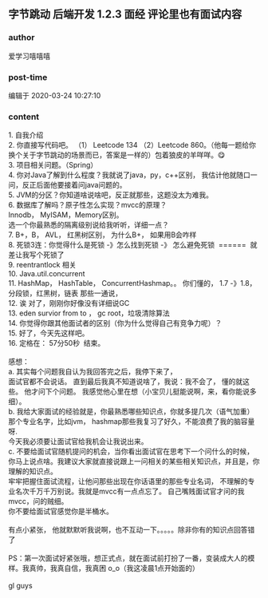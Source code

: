## 字节跳动 后端开发  1.2.3 面经 评论里也有面试内容
### author 
爱学习嘻嘻嘻
### post-time 

编辑于  2020-03-24 10:27:10
### content 
<div class="post-topic-des nc-post-content">
 <div>
  1. 自我介绍
 </div>
 <div>
  2. 你直接写代码吧。 （1） Leetcode 134 （2）Leetcode 860。（他每一题给你换个关于字节跳动的场景而已，答案是一样的）包着狼皮的羊咩咩。😋
 </div>
 <div>
  3. 项目相关问题。（Spring）
 </div>
 <div>
  4. 你对Java了解到什么程度？我就说了java，py，c++区别， 我估计他就随口一问，反正后面他要接着问java问题的。
 </div>
 <div>
  5. JVM的分区？你知道啥说啥吧，反正就那些，这题没太为难我。
 </div>
 <div>
  6. 数据库了解吗？原子性怎么实现？mvcc的原理？
 </div>
 <div>
  Innodb， MyISAM，Memory区别。
  <br/>
 </div>
 <div>
  选一个你最熟悉的隔离级别说给我听听，详细一点？
  <br/>
 </div>
 <div>
  7. B+，B， AVL， 红黑树区别， 为什么B+， 如果用B会咋样
 </div>
 <div>
  8. 死锁3连：你觉得什么是死锁 -》怎么找到死锁 -》 怎么避免死锁  ======  就差让我写个死锁了
 </div>
 <div>
  9. reentrantlock 相关
 </div>
 <div>
  10. Java.util.concurrent
 </div>
 <div>
  11. HashMap， HashTable， ConcurrentHashmap。。 你们懂的， 1.7 -》1.8， 分段锁，红黑树，链表 那些一通说，
 </div>
 <div>
  12. 诶 对了，刚刚你好像没有详细说GC
 </div>
 <div>
  13. eden survior from to ， gc root，垃圾清除算法
 </div>
 <div>
  14. 你觉得你跟其他面试者的区别（你为什么觉得自己有竞争力呢）？
 </div>
 <div>
  15. 好了，今天先这样吧。
 </div>
 <div>
  16. 定格在：
  <span>
   57分50秒  结束。
  </span>
 </div>
 <div>
  <br/>
 </div>
 <div>
  感想：
 </div>
 <div>
  a. 其实每个问题我自认为我回答完之后，我停下来了，
 </div>
 <div>
  面试官都不会说话。 直到最后我真不知道说啥了，我说：我不会了， 懂的就这些。 他才问下个问题。 我感觉他心里在想（小宝贝儿挺能说啊，来，看你能说多细）。
 </div>
 <div>
  b. 我给大家面试的经验就是，你最熟悉哪些知识点，你就多提几次（语气加重）那个专业名字，比如jvm， hashmap那些我复习了好久，不能浪费了我的脑容量呀.
 </div>
 <div>
  今天我必须要让面试官给我机会让我说出来。
  <br/>
 </div>
 <div>
  c. 不要给面试官随机提问的机会，当你看出面试官在思考下一个问什么的时候，你马上说点啥。我建议大家就直接说跟上一问相关的某些相关知识点，并且是，你理解的知识点。
 </div>
 <div>
  牢牢把握住面试流程，让他问那些出现在你话语里的那些专业名词， 不理解的专业名次千万千万别说。我就是mvcc有一点点忘了。 自己嘴贱面试官才问的我mvcc，问的贼细。
 </div>
 <div>
  你不要给面试官感觉你是半桶水。
 </div>
 <div>
  <br/>
 </div>
 <div>
  有点小紧张， 他就默默听我说啊，也不互动一下。。。。。除非你有的知识点回答错了
 </div>
 <div>
  <br/>
 </div>
 <div>
  PS：第一次面试好紧张哦，想正式点，就在面试前打扮了一番，变装成大人的模样。我真帅，我真自信，我真困 o_o（我这凌晨1点开始面的）
 </div>
 <div>
  <br/>
 </div>
 <div>
  gl guys
 </div>
 <div>
  <br/>
 </div>
</div>
